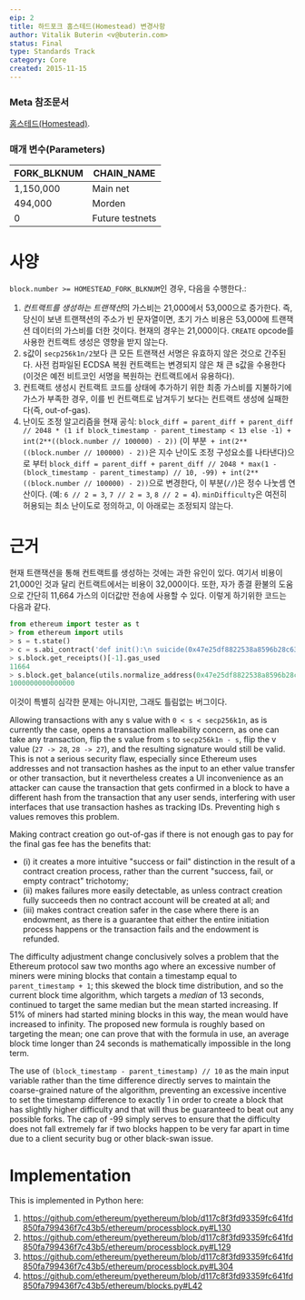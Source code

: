 ```yaml
---
eip: 2
title: 하드포크 홈스테드(Homestead) 변경사항
author: Vitalik Buterin <v@buterin.com>
status: Final
type: Standards Track
category: Core
created: 2015-11-15
---
```


### Meta 참조문서

[홈스테드(Homestead)](https://github.com/ethereum/EIPs/blob/master/EIPS/eip-606.md).

### 매개 변수(Parameters)

|   FORK_BLKNUM   | CHAIN_NAME  |
|-----------------|-------------|
|    1,150,000    | Main net    |
|   494,000       | Morden      |
|    0            | Future testnets    |

# 사양

`block.number >= HOMESTEAD_FORK_BLKNUM`인 경우, 다음을 수행한다.:

1. *컨트랙트를 생성하는 트랜잭션*의 가스비는 21,000에서 53,000으로 증가한다. 즉, 당신이 보낸 트랜잭션의 주소가 빈 문자열이면, 초기 가스 비용은 53,000에 트랜잭션 데이터의 가스비를 더한 것이다. 현재의 경우는 21,000이다. `CREATE` opcode를 사용한 컨트랙트 생성은 영향을 받지 않는다.
2. s값이 `secp256k1n/2`보다 큰 모든 트랜잭션 서명은 유효하지 않은 것으로 간주된다. 사전 컴파일된 ECDSA 복원 컨트랙트는 변경되지 않은 채 큰 s값을 수용한다 (이것은 예전 비트코인 서명을 복원하는 컨트랙트에서 유용하다).
3. 컨트랙트 생성시 컨트랙트 코드를 상태에 추가하기 위한 최종 가스비를 지불하기에 가스가 부족한 경우, 이를 빈 컨트랙트로 남겨두기 보다는 컨트랙트 생성에 실패한다(즉, out-of-gas).
4. 난이도 조정 알고리즘을 현재 공식: `block_diff = parent_diff + parent_diff // 2048 * (1 if block_timestamp - parent_timestamp < 13 else -1) + int(2**((block.number // 100000) - 2))` (이 부분` + int(2**((block.number // 100000) - 2))`은 지수 난이도 조정 구성요소를 나타낸다)으로 부터 `block_diff = parent_diff + parent_diff // 2048 * max(1 - (block_timestamp - parent_timestamp) // 10, -99) + int(2**((block.number // 100000) - 2))`으로 변경한다, 이 부분(`//`)은 정수 나눗셈 연산이다. (예: `6 // 2 = 3`, `7 // 2 = 3`, `8 // 2 = 4`). `minDifficulty`은 여전히 허용되는 최소 난이도로 정의하고, 이 아래로는 조정되지 않는다.

# 근거

현재 트랜잭션을 통해 컨트랙트를 생성하는 것에는 과한 유인이 있다. 여기서 비용이 21,000인 것과 달리 컨트랙트에서는 비용이 32,000이다. 또한, 자가 종결 환불의 도움으로 간단히 11,664 가스의 이더값만 전송에 사용할 수 있다. 이렇게 하기위한 코드는 다음과 같다.

```python
from ethereum import tester as t
> from ethereum import utils
> s = t.state()
> c = s.abi_contract('def init():\n suicide(0x47e25df8822538a8596b28c637896b4d143c351e)', endowment=10**15)
> s.block.get_receipts()[-1].gas_used
11664
> s.block.get_balance(utils.normalize_address(0x47e25df8822538a8596b28c637896b4d143c351e))
1000000000000000
```
이것이 특별히 심각한 문제는 아니지만, 그래도 틀림없는 버그이다.

Allowing transactions with any s value with `0 < s < secp256k1n`, as is currently the case, opens a transaction malleability concern, as one can take any transaction, flip the s value from `s` to `secp256k1n - s`, flip the v value (`27 -> 28`, `28 -> 27`), and the resulting signature would still be valid. This is not a serious security flaw, especially since Ethereum uses addresses and not transaction hashes as the input to an ether value transfer or other transaction, but it nevertheless creates a UI inconvenience as an attacker can cause the transaction that gets confirmed in a block to have a different hash from the transaction that any user sends, interfering with user interfaces that use transaction hashes as tracking IDs. Preventing high s values removes this problem.

Making contract creation go out-of-gas if there is not enough gas to pay for the final gas fee has the benefits that:
- (i) it creates a more intuitive "success or fail" distinction in the result of a contract creation process, rather than the current "success, fail, or empty contract" trichotomy;
- (ii) makes failures more easily detectable, as unless contract creation fully succeeds then no contract account will be created at all; and
- (iii) makes contract creation safer in the case where there is an endowment, as there is a guarantee that either the entire initiation process happens or the transaction fails and the endowment is refunded.

The difficulty adjustment change conclusively solves a problem that the Ethereum protocol saw two months ago where an excessive number of miners were mining blocks that contain a timestamp equal to `parent_timestamp + 1`; this skewed the block time distribution, and so the current block time algorithm, which targets a *median* of 13 seconds, continued to target the same median but the mean started increasing. If 51% of miners had started mining blocks in this way, the mean would have increased to infinity. The proposed new formula is roughly based on targeting the mean; one can prove that with the formula in use, an average block time longer than 24 seconds is mathematically impossible in the long term.

The use of `(block_timestamp - parent_timestamp) // 10` as the main input variable rather than the time difference directly serves to maintain the coarse-grained nature of the algorithm, preventing an excessive incentive to set the timestamp difference to exactly 1 in order to create a block that has slightly higher difficulty and that will thus be guaranteed to beat out any possible forks. The cap of -99 simply serves to ensure that the difficulty does not fall extremely far if two blocks happen to be very far apart in time due to a client security bug or other black-swan issue.

# Implementation

This is implemented in Python here:

1. https://github.com/ethereum/pyethereum/blob/d117c8f3fd93359fc641fd850fa799436f7c43b5/ethereum/processblock.py#L130
2. https://github.com/ethereum/pyethereum/blob/d117c8f3fd93359fc641fd850fa799436f7c43b5/ethereum/processblock.py#L129
3. https://github.com/ethereum/pyethereum/blob/d117c8f3fd93359fc641fd850fa799436f7c43b5/ethereum/processblock.py#L304
4. https://github.com/ethereum/pyethereum/blob/d117c8f3fd93359fc641fd850fa799436f7c43b5/ethereum/blocks.py#L42
